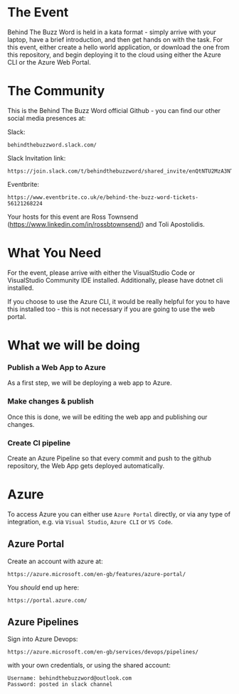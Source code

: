 # The Event
Behind The Buzz Word is held in a kata format - simply arrive with your laptop, have a brief introduction, and then get hands on with the task.
For this event, either create a hello world application, or download the one from this repository, and begin deploying it to the cloud using either the Azure CLI or the Azure Web Portal.

# The Community
This is the Behind The Buzz Word official Github - you can find our other social media presences at:

Slack:
```
behindthebuzzword.slack.com/
```
Slack Invitation link:
```
https://join.slack.com/t/behindthebuzzword/shared_invite/enQtNTU2MzA3NTUwMTE5LTQwMjY2Y2YxZGM5YTA0ODkyN2MzYTYwZTc0ZTkzZTM2ZWZkNzQxM2JlZDZlZTg0NDZiYTRkZTBlMDNlODljMWQ)
```

Eventbrite:
```
https://www.eventbrite.co.uk/e/behind-the-buzz-word-tickets-56121268224
```
Your hosts for this event are Ross Townsend (https://www.linkedin.com/in/rossbtownsend/) and Toli Apostolidis.

# What You Need
For the event, please arrive with either the VisualStudio Code or VisualStudio Community IDE installed. Additionally, please have dotnet cli installed.

If you choose to use the Azure CLI, it would be really helpful for you to have this installed too - this is not necessary if you are going to use the web portal.


# What we will be doing

### Publish a Web App to Azure

As a first step, we will be deploying a web app to Azure.

### Make changes & publish

Once this is done, we will be editing the web app and publishing our changes. 

### Create CI pipeline

Create an Azure Pipeline so that every commit and push to the github repository, the Web App gets deployed automatically. 


# Azure

To access Azure you can either use `Azure Portal` directly, or via any type of integration, e.g. via `Visual Studio`, `Azure CLI` or `VS Code`. 

## Azure Portal

Create an account with azure at: 
```
https://azure.microsoft.com/en-gb/features/azure-portal/
```

You *should* end up here:

```
https://portal.azure.com/
```

## Azure Pipelines

Sign into Azure Devops:

```
https://azure.microsoft.com/en-gb/services/devops/pipelines/
```

with your own credentials, or using the shared account:

```
Username: behindthebuzzword@outlook.com
Password: posted in slack channel
```

